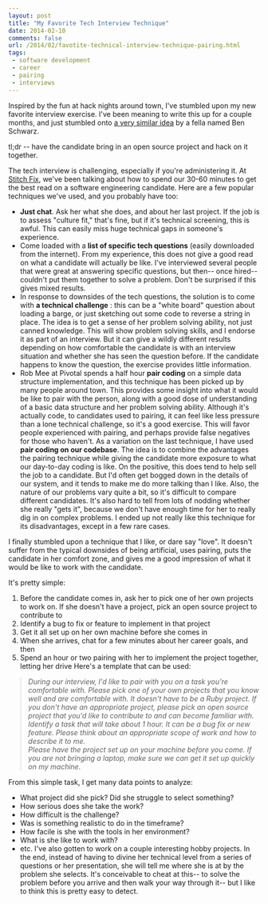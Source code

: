 ```yaml
---
layout: post
title: "My Favorite Tech Interview Technique"
date: 2014-02-10
comments: false
url: /2014/02/favotite-technical-interview-technique-pairing.html
tags:
 - software development
 - career
 - pairing
 - interviews
---
```


Inspired by the fun at hack nights around town, I've stumbled upon my new favorite interview exercise. I've been meaning to write this up for a couple months, and just stumbled onto [a very similar idea](http://germanforblack.com/post/52224250893/the-perfect-code-interview) by a fella named Ben Schwarz.  
  
tl;dr -- have the candidate bring in an open source project and hack on it together.  
  
  
The tech interview is challenging, especially if you're administering it. At [Stitch Fix](http://technology.stitchfix.com/), we've been talking about how to spend our 30-60 minutes to get the best read on a software engineering candidate. Here are a few popular techniques we've used, and you probably have too:

- **Just chat**. Ask her what she does, and about her last project. If the job is to assess "culture fit," that's fine, but if it's technical screening, this is awful.&nbsp;This can easily miss huge technical gaps in someone's experience.&nbsp;
- Come loaded with a **list of specific tech questions** (easily downloaded from the internet). From my experience, this does not give a good read on what a candidate will actually be like. I've interviewed several people that were great at answering specific questions, but then-- once hired-- couldn't put them together to solve a problem. Don't be surprised if this gives mixed results.
- In response to downsides of the tech questions, the solution is to come with **a technical challenge** : this can be a "white board" question about loading a barge, or just sketching out some code to reverse a string in place. The idea is to get a sense of her problem solving ability, not just canned knowledge. This will show problem solving skills, and I endorse it as part of an interview. But it can give a wildly different results depending on how comfortable the candidate is with an interview situation and whether she has seen the question before. If the candidate happens to know the question, the exercise provides little information.
- Rob Mee at Pivotal spends a half hour **pair coding** on a simple data structure implementation, and this technique has been picked up by many people around town. This provides some insight into what it would be like to pair with the person, along with a good dose of understanding of a basic data structure and her problem solving ability. Although it's actually code, to candidates used to pairing, it can feel like less pressure than a lone technical challenge, so it's a good exercise. This will favor people experienced with pairing, and perhaps provide false negatives for those who haven't.
As a variation on the last technique, I have used&nbsp; **pair coding on our codebase**. The idea is to combine the advantages the pairing technique while giving the candidate more exposure to what our day-to-day coding is like. On the positive, this does tend to help sell the job to a candidate. But I'd often get bogged down in the details of our system, and it tends to make me do more talking than I like. Also, the nature of our problems vary quite a bit, so it's difficult to compare different candidates. It's also hard to tell from lots of nodding whether she really "gets it", because we don't have enough time for her to really dig in on complex problems. I ended up not really like this technique for its disadvantages, except in a few rare cases.  
  
I finally stumbled upon a technique that I like, or dare say "love". It doesn't suffer from the typical downsides of being artificial, uses pairing, puts the candidate in her comfort zone, and gives me a good impression of what it would be like to work with the candidate.  
  
It's pretty simple:  
  

1. Before the candidate comes in, ask her to pick one of her own projects to work on. If she doesn't have a project, pick an open source project to contribute to
2. Identify a bug to fix or feature to implement in that project
3. Get it all set up on her own machine before she comes in
4. When she arrives, chat for a few minutes about her career goals, and then
5. Spend an hour or two pairing with her to implement the project together, letting her drive
Here's a template that can be used:  

> _During our interview, I'd like to pair with you on a task you're comfortable with. Please pick one of your own projects that you know well and are comfortable with. It doesn't have to be a Ruby project. If you don't have an appropriate project, please pick an open source project that you'd like to contribute to and can become familiar with.  
> Identify a task that will take about 1 hour. It can be a bug fix or new feature. Please think about an appropriate scope of work and how to describe it to me.  
> Please have the project set up on your machine before you come. If you are not bringing a laptop, make sure we can get it set up quickly on my machine._

  
From this simple task, I get many data points to analyze:  

- What project did she pick? Did she struggle to select something?&nbsp;
- How serious does she take the work?&nbsp;
- How difficult is the challenge?
- Was is something realistic to do in the timeframe?
- How facile is she with the tools in her environment?
- What is she like to work with?
- etc.
I've also gotten to work on a couple interesting hobby projects. In the end, instead of having to divine her technical level from a series of questions or her presentation, she will tell me where she is at by the problem she selects. It's conceivable to cheat at this-- to solve the problem before you arrive and then walk your way through it-- but I like to think this is pretty easy to detect.